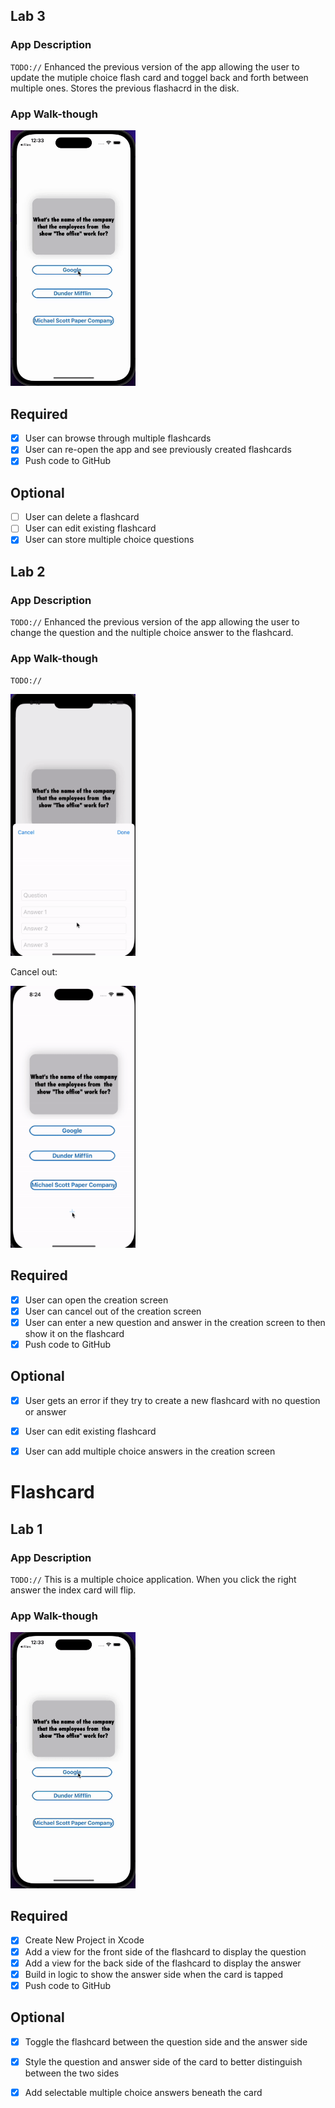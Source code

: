 ## Lab 3

### App Description
`TODO://` Enhanced the previous version of the app allowing the user to update the mutiple choice flash card and toggel back and forth between multiple ones. Stores the previous flashacrd in the disk. 

### App Walk-though

<img src="https://github.com/Edv23/Flashcards/blob/main/ezgif.com-gif-maker.gif" width=200><br>


## Required
- [x] User can browse through multiple flashcards
- [x] User can re-open the app and see previously created flashcards
- [x] Push code to GitHub
## Optional
- [ ] User can delete a flashcard
- [ ] User can edit existing flashcard
- [x] User can store multiple choice questions

## Lab 2

### App Description
`TODO://` Enhanced the previous version of the app allowing the user to change the question and the nultiple choice answer to the flashcard. 

### App Walk-though
`TODO://`

<img src="https://github.com/Edv23/Flashcards/blob/main/ezgif.com-gif-maker%20(1).gif" width=200><br>

Cancel out: 

<img src="https://github.com/Edv23/Flashcards/blob/main/ezgif.com-gif-maker%20(2).gif" width=200><br>

## Required
- [x] User can open the creation screen
- [x] User can cancel out of the creation screen
- [x] User can enter a new question and answer in the creation screen to then show it on the flashcard
- [x] Push code to GitHub
## Optional
- [x] User gets an error if they try to create a new flashcard with no question or answer
- [x] User can edit existing flashcard
- [x] User can add multiple choice answers in the creation screen


# Flashcard
## Lab 1

### App Description
`TODO://` This is a multiple choice application. When you click the right answer the index card will flip. 

### App Walk-though

<img src="https://github.com/Edv23/Flashcards/blob/main/ezgif.com-gif-maker.gif" width=200><br>

## Required
- [x] Create New Project in Xcode
- [x] Add a view for the front side of the flashcard to display the question
- [x] Add a view for the back side of the flashcard to display the answer
- [x] Build in logic to show the answer side when the card is tapped
- [x] Push code to GitHub
## Optional
- [X] Toggle the flashcard between the question side and the answer side
- [x] Style the question and answer side of the card to better distinguish between the two sides
- [x] Add selectable multiple choice answers beneath the card

